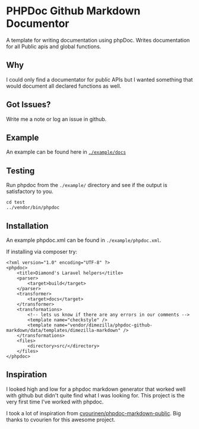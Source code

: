 # PHPDoc Github Markdown Documentor
A template for writing documentation using phpDoc. Writes documentation for all Public apis and global functions.

## Why
I could only find a documentator for public APIs but I wanted something that would document all declared functions as well.

## Got Issues?
Write me a note or log an issue in github.

## Example
An example can be found here in [`./example/docs`](https://github.com/DimeZilla/phpdoc-github-markdown/tree/master/example/docs)

## Testing
Run phpdoc from the `./example/` directory and see if the output is satisfactory to you.

```
cd test
../vendor/bin/phpdoc
```

## Installation

An example phpdoc.xml can be found in `./example/phpdoc.xml`.

If installing via composer try:
```
<?xml version="1.0" encoding="UTF-8" ?>
<phpdoc>
    <title>Diamond's Laravel helpers</title>
    <parser>
        <target>build</target>
    </parser>
    <transformer>
        <target>docs</target>
    </transformer>
    <transformations>
        <!-- lets us know if there are any errors in our comments -->
        <template name="checkstyle" />
        <template name="vendor/dimezilla/phpdoc-github-markdown/data/templates/dimezilla-markdown" />
    </transformations>
    <files>
        <directory>src/</directory>
    </files>
</phpdoc>
```

## Inspiration
I looked high and low for a phpdoc markdown generator that worked well with github but didn't quite find what I was looking for. This project is the very first time I've worked with phpdoc.

I took a lot of inspiration from [cvourinen/phpdoc-markdown-public](https://github.com/cvuorinen/phpdoc-markdown-public). Big thanks to cvourien for this awesome project.
